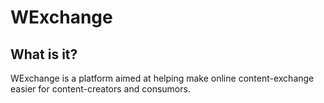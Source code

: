 # WExchange

## What is it?
WExchange is a platform aimed at helping make online content-exchange easier for content-creators and consumors. 
